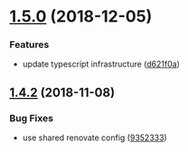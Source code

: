 # [1.5.0](https://github.com/mike-north/ember-qunit-decorators/compare/v1.4.2...v1.5.0) (2018-12-05)


### Features

* update typescript infrastructure ([d621f0a](https://github.com/mike-north/ember-qunit-decorators/commit/d621f0a))

## [1.4.2](https://github.com/mike-north/ember-qunit-decorators/compare/v1.4.1...v1.4.2) (2018-11-08)


### Bug Fixes

* use shared renovate config ([9352333](https://github.com/mike-north/ember-qunit-decorators/commit/9352333))
